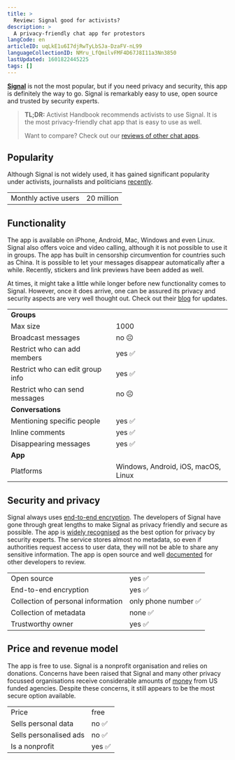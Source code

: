 ```yaml
---
title: >
  Review: Signal good for activists?
description: >
  A privacy-friendly chat app for protestors
langCode: en
articleID: uqLkE1u6I7djRwTyLbSJa-DzaFV-nL99
languageCollectionID: NMru_LfQmilvFMF4D67J8I11a3Nn3850
lastUpdated: 1601822445225
tags: []
---
```


[**Signal**](https://signal.org) is not the most popular, but if you need privacy and security, this app is definitely the way to go. Signal is remarkably easy to use, open source and trusted by security experts.

> **TL;DR:** Activist Handbook recommends activists to use Signal. It is the most privacy-friendly chat app that is easy to use as well.
> 
> Want to compare? Check out our [reviews of other chat apps](/tools/chat-apps).

## **Popularity**

Although Signal is not widely used, it has gained significant popularity under activists, journalists and politicians [recently](https://techcrunch.com/2021/01/12/signal-brian-acton-talks-about-exploding-growth-monetization-and-whatsapp-data-sharing-outrage/).

<div><table><tbody><tr><td>Monthly active users</td><td>20 million</td></tr></tbody></table></div>

## **Functionality**

The app is available on iPhone, Android, Mac, Windows and even Linux. Signal also offers voice and video calling, although it is not possible to use it in groups. The app has built in censorship circumvention for countries such as China. It is possible to let your messages disappear automatically after a while. Recently, stickers and link previews have been added as well.

At times, it might take a little while longer before new functionality comes to Signal. However, once it does arrive, one can be assured its privacy and security aspects are very well thought out. Check out their [blog](https://signal.org/blog/) for updates.

<div><table><tbody><tr><td><strong>Groups</strong></td></tr><tr><td>Max size</td><td>1000</td></tr><tr><td>Broadcast messages</td><td>no ☹️</td></tr><tr><td>Restrict who can add members</td><td>yes ✅</td></tr><tr><td>Restrict who can edit group info</td><td>yes ✅</td></tr><tr><td>Restrict who can send messages</td><td>no ☹️</td></tr><tr><td><strong>Conversations</strong></td></tr><tr><td>Mentioning specific people</td><td>yes ✅</td></tr><tr><td>Inline comments</td><td>yes ✅</td></tr><tr><td>Disappearing messages</td><td>yes ✅</td></tr><tr><td><strong>App</strong></td></tr><tr><td>Platforms</td><td>Windows, Android, iOS, macOS, Linux</td></tr></tbody></table></div>

## **Security and privacy**

Signal always uses [end-to-end encryption](/end-to-end-encryption). The developers of Signal have gone through great lengths to make Signal as privacy friendly and secure as possible. The app is [widely recognised](https://proprivacy.com/privacy-service/review/signal) as the best option for privacy by security experts. The service stores almost no metadata, so even if authorities request access to user data, they will not be able to share any sensitive information. The app is open source and well [documented](https://signal.org/docs/) for other developers to review.

<div><table><tbody><tr><td>Open source</td><td>yes ✅</td></tr><tr><td>End-to-end encryption</td><td>yes ✅</td></tr><tr><td>Collection of personal information</td><td>only phone number ✅</td></tr><tr><td>Collection of metadata</td><td>none ✅</td></tr><tr><td>Trustworthy owner</td><td>yes ✅</td></tr></tbody></table></div>

## **Price and revenue model**

The app is free to use. Signal is a nonprofit organisation and relies on donations. Concerns have been raised that Signal and many other privacy focussed organisations receive considerable amounts of [money](https://pando.com/2015/03/01/internet-privacy-funded-by-spooks-a-brief-history-of-the-bbg/) from US funded agencies. Despite these concerns, it still appears to be the most secure option available.

<div><table><tbody><tr><td>Price</td><td>free</td></tr><tr><td>Sells personal data</td><td>no ✅</td></tr><tr><td>Sells personalised ads</td><td>no ✅</td></tr><tr><td>Is a nonprofit</td><td>yes ✅</td></tr></tbody></table></div>
